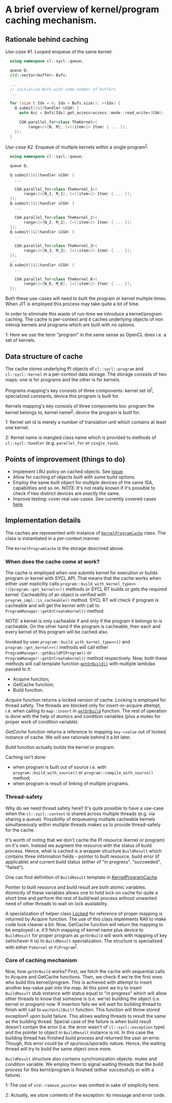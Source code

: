 # A brief overview of kernel/program caching mechanism.

## Rationale behind caching

*Use-case #1.* Looped enqueue of the same kernel:
```C++
  using namespace cl::sycl::queue;

  queue Q;
  std::vector<buffer> Bufs;

  ...
  // initialize Bufs with some number of buffers
  ...

  for (size_t Idx = 0; Idx < Bufs.size(); ++Idx) {
    Q.submit([&](handler &CGH) {
      auto Acc = Bufs[Idx].get_access<access::mode::read_write>(CGH);

      CGH.parallel_for<class TheKernel>(
          range<2>{N, M}, [=](item<2> Item) { ... });
    });
  }
```

*Use-case #2.* Enqueue of multiple kernels within a single program<sup>[1](#what-is-program)</sup>:
```C++
  using namespace cl::sycl::queue;

  queue Q;

  Q.submit([&](handler &CGH) {
    ...

    CGH.parallel_for<class TheKernel_1>(
        range<2>{N_1, M_1}, [=](item<2> Item) { ... });
  });
  Q.submit([&](handler &CGH) {
    ...

    CGH.parallel_for<class TheKernel_2>(
        range<2>{N_2, M_2}, [=](item<2> Item) { ... });
  });
  Q.submit([&](handler &CGH) {
    ...

    CGH.parallel_for<class TheKernel_3>(
        range<2>{N_3, M_3}, [=](item<2> Item) { ... });
  });
  ...
  Q.submit([&](handler &CGH) {
    ...

    CGH.parallel_for<class TheKernel_K>(
        range<2>{N_K, M_K}, [=](item<2> Item) { ... });
  });
```

Both these use-cases will need to built the program or kernel multiple times.
When JIT is employed this process may take quite a lot of time.

In order to eliminate this waste of run-time we introduce a kernel/program
caching. The cache is per-context and it caches underlying objects of non
interop kernels and programs which are built with no options.

<a name="what-is-program">1</a>: Here we use the term "program" in the same
sense as OpenCL does i.e. a set of kernels.


## Data structure of cache

The cache stores underlying PI objects of `cl::sycl::program` and
`cl::sycl::kernel` in a per-context data storage. The storage consists of two
maps: one is for programs and the other is for kernels.

Programs mapping's key consists of three components:
kernel set id<sup>[1](#what-is-ksid)</sup>, specialized constants, device this
program is built for.

Kernels mapping's key consists of three components too: program the kernel
belongs to, kernel name<sup>[2](#what-is-kname)</sup>, device the program is
built for.

<a name="what-is-ksid">1</a>: Kernel set id is merely a number of translation
unit which contains at least one kernel.

<a name="what-is-kname">2</a>: Kernel name is mangled class name which is
provided to methods of `cl::sycl::handler` (e.g. `parallel_for` or
`single_task`).


## Points of improvement (things to do)

 - Implement LRU policy on cached objects. See [issue](https://github.com/intel/llvm/issues/2517).
 - Allow for caching of objects built with some build options.
 - Employ the same built object for multiple devices of the same ISA,
   capabilities and so on. *NOTE:* It's not really known if it's possible to
   check if two distinct devices are *exactly* the same.
 - Improve testing: cover real use-cases. See currently covered cases [here](https://github.com/intel/llvm/blob/sycl/sycl/unittests/kernel-and-program/Cache.cpp).


## Implementation details

The caches are represented with instance of [`KernelProgramCache`](https://github.com/intel/llvm/blob/sycl/sycl/source/detail/kernel_program_cache.hpp)
class. The class is instantiated in a per-context manner.

The `KernelProgramCache` is the storage descrived above.


### When does the cache come at work?

The cache is employed when one submits kernel for execution or builds program or
kernel with SYCL API. That means that the cache works when either user
explicitly calls `program::build_with_kernel_type<>()`/`program::get_kernel<>()`
methods or SYCL RT builds or gets the required kernel. Cacheability of an object
is verified with `program_impl::is_cacheable()` method. SYCL RT will check if
program is cacheable and will get the kernel with call to
`ProgramManager::getOrCreateKernel()` method.


*NOTE:* a kernel is only cacheable if and only if the program it belongs to is
cacheable. On the other hand if the program is cacheable, then each and every
kernel of this program will be cached also.


Invoked by user `program::build_with_kernel_type<>()` and
`program::get_kernel<>()` methods will call either
`ProgramManager::getBuildPIProgram()` or `ProgramManager::getOrCreateKernel()`
method respectively. Now, both these methods will call template
function [`getOrBuild()`](https://github.com/intel/llvm/blob/sycl/sycl/source/detail/program_manager/program_manager.cpp#L149)
with multiple lambdas passed to it:
 - Acquire function;
 - GetCache function;
 - Build function.

*Acquire* function returns a locked version of cache. Locking is employed for
thread safety. The threads are blocked only for insert-or-acquire attempt, i.e.
when calling to `map::insert` in [`getOrBuild`](https://github.com/intel/llvm/blob/sycl/sycl/source/detail/program_manager/program_manager.cpp#L149)
function. The rest of operation is done with the help of atomics and condition
variables (plus a mutex for proper work of condition variable).

*GetCache* function returns a reference to mapping `key->value` out of locked
instance of cache. We will see rationale behind it a bit later.

*Build* function actually builds the kernel or program.

Caching isn't done:
 - when program is built out of source i.e. with
   `program::build_with_source()` or `program::compile_with_source()` method;
 - when program is result of linking of multiple programs.


### Thread-safety

Why do we need thread safety here? It's quite possible to have a use-case when
the `cl::sycl::context` is shared across multiple threads (e.g. via sharing a
queue). Possibility of enqueueing multiple cacheable kernels simultaneously
within multiple threads makes us to provide thread-safety for the cache.

It's worth of noting that we don't cache the PI resource (kernel or program)
on it's own. Instead we augment the resource with the status of build process.
Hence, what is cached is a wrapper structure `BuildResult` which contains three
information fields - pointer to built resource, build error (if applicable) and
current build status (either of "in progress", "succeeded", "failed").

One can find definition of `BuildResult` template in [KernelProgramCache](https://github.com/intel/llvm/blob/sycl/sycl/source/detail/kernel_program_cache.hpp).

Pointer to built resource and build result are both atomic variables. Atomicity
of these variables allows one to hold lock on cache for quite a short time and
perform the rest of build/wait process without unwanted need of other threads to
wait on lock availability.

A specialization of helper class [Locked](https://github.com/intel/llvm/blob/sycl/sycl/include/CL/sycl/detail/locked.hpp)
for reference of proper mapping is returned by Acquire function. The use of this
class implements RAII to make code look cleaner a bit. Now, GetCache function
will return the mapping to be employed i.e. it'll fetch mapping of kernel name
plus device to `BuildResult` for proper program as `getOrBuild` will work with
mapping of key (whichever it is) to `BuildResult` specialization. The structure
is specialized with either `PiKernel` or `PiProgram`<sup>[1](#remove-program)</sup>.


### Core of caching mechanism

Now, how `getOrBuild` works?
First, we fetch the cache with sequential calls to Acquire and GetCache
functions. Then, we check if we're the first ones who build this kernel/program.
This is achieved with attempt to insert another key-value pair into the map.
At this point we try to insert `BuildResult` stub instance with status equal to
"in progress" which will allow other threads to know that someone is (i.e.
we're) building the object (i.e. kernel or program) now. If insertion fails we
will wait for building thread to finish with call to `waitUntilBuilt` function.
This function will throw stored exception<sup>[2](#exception-data)</sup> upon
build failure. This allows waiting threads to result the same as the building
thread. Special case of the failure is when build result doesn't contain the
error (i.e. the error wasn't of `cl::sycl::exception` type) and the pointer to
object in `BuildResult` instance is nil. In this case the building thread has
finished build process and returned the user an error. Though, this error could
be of spurious/sporadic nature. Hence, the waiting thread will try to build the
same object once more.

`BuildResult` structure also contains synchronization objects: mutex and
condition variable. We employ them to signal waiting threads that the build
process for this kernl/program is finished (either successfuly or with a
failure).


<a name="remove-pointer">1</a>: The use of `std::remove_pointer` was omitted in
sake of simplicity here.

<a name="exception-data">2</a>: Actually, we store contents of the exception:
its message and error code.

